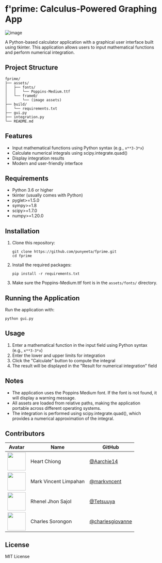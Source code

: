 # f'prime: Calculus-Powered Graphing App
![image](https://github.com/user-attachments/assets/7511ab89-9018-4e23-beae-a4cc6bf85683)

A Python-based calculator application with a graphical user interface built using tkinter. This application allows users to input mathematical functions and perform numerical integration.

## Project Structure

```
fprime/
├── assets/
│   ├── fonts/
│   │   └── Poppins-Medium.ttf
│   └── frame0/
│       └── (image assets)
├── build/
│   └── requirements.txt
├── gui.py
├── integration.py
└── README.md
```

## Features

- Input mathematical functions using Python syntax (e.g., `x**3-3*x`)
- Calculate numerical integrals using scipy.integrate.quad()
- Display integration results
- Modern and user-friendly interface

## Requirements

- Python 3.6 or higher
- tkinter (usually comes with Python)
- pyglet>=1.5.0
- sympy>=1.8
- scipy>=1.7.0
- numpy>=1.20.0

## Installation

1. Clone this repository:
   ```
   git clone https://github.com/punyeeta/fprime.git
   cd fprime
   ```

2. Install the required packages:
   ```
   pip install -r requirements.txt
   ```

3. Make sure the Poppins-Medium.ttf font is in the `assets/fonts/` directory.

## Running the Application

Run the application with:
```
python gui.py
```

## Usage

1. Enter a mathematical function in the input field using Python syntax (e.g., `x**3-3*x`)
2. Enter the lower and upper limits for integration
3. Click the "Calculate" button to compute the integral
4. The result will be displayed in the "Result for numerical integration" field

## Notes

- The application uses the Poppins Medium font. If the font is not found, it will display a warning message.
- All assets are loaded from relative paths, making the application portable across different operating systems.
- The integration is performed using scipy.integrate.quad(), which provides a numerical approximation of the integral.

## Contributors

| Avatar | Name | GitHub |
|--------|------|--------|
| <img src="https://avatars.githubusercontent.com/u/199071096?v=4" width="60"/> | Heart Chiong | [@Aarchie14](https://github.com/Aarchie14) |
| <img src="https://avatars.githubusercontent.com/u/150583091?v=4" width="60"/> | Mark Vincent Limpahan | [@markvncent](https://github.com/markvncent) |
| <img src="https://avatars.githubusercontent.com/u/144111787?v=4" width="60"/> | Rhenel Jhon Sajol | [@Tetsuuya](https://github.com/Tetsuuya) |
| <img src="https://avatars.githubusercontent.com/u/163762221?v=4" width="60"/> | Charles Sorongon | [@charlesgiovanne](https://github.com/charlesgiovanne) |


## License

MIT License 
